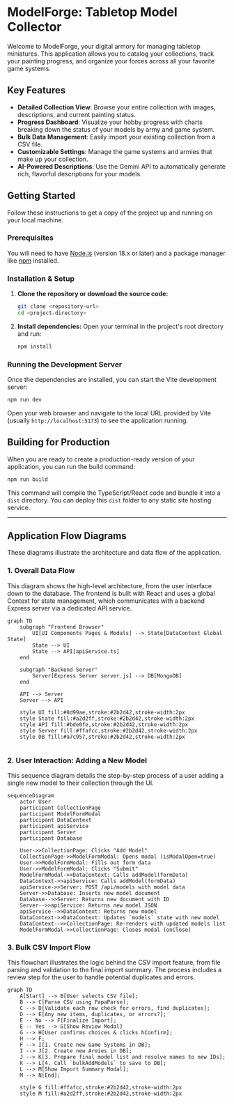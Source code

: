 <!--
 * @file README.md
 * @description This file provides an overview of the ModelForge application, its features, and technical architecture using Mermaid diagrams.
 * This program was written by Stuart Mason October 2025.
-->
# ModelForge: Tabletop Model Collector

Welcome to ModelForge, your digital armory for managing tabletop miniatures. This application allows you to catalog your collections, track your painting progress, and organize your forces across all your favorite game systems.

## Key Features

- **Detailed Collection View**: Browse your entire collection with images, descriptions, and current painting status.
- **Progress Dashboard**: Visualize your hobby progress with charts breaking down the status of your models by army and game system.
- **Bulk Data Management**: Easily import your existing collection from a CSV file.
- **Customizable Settings**: Manage the game systems and armies that make up your collection.
- **AI-Powered Descriptions**: Use the Gemini API to automatically generate rich, flavorful descriptions for your models.

## Getting Started

Follow these instructions to get a copy of the project up and running on your local machine.

### Prerequisites

You will need to have [Node.js](https://nodejs.org/) (version 18.x or later) and a package manager like [npm](https://www.npmjs.com/) installed.

### Installation & Setup

1.  **Clone the repository or download the source code:**
    ```bash
    git clone <repository-url>
    cd <project-directory>
    ```

2.  **Install dependencies:**
    Open your terminal in the project's root directory and run:
    ```bash
    npm install
    ```

### Running the Development Server

Once the dependencies are installed, you can start the Vite development server:

```bash
npm run dev
```

Open your web browser and navigate to the local URL provided by Vite (usually `http://localhost:5173`) to see the application running.

## Building for Production

When you are ready to create a production-ready version of your application, you can run the build command:

```bash
npm run build
```

This command will compile the TypeScript/React code and bundle it into a `dist` directory. You can deploy this `dist` folder to any static site hosting service.


---

## Application Flow Diagrams

These diagrams illustrate the architecture and data flow of the application.

### 1. Overall Data Flow

This diagram shows the high-level architecture, from the user interface down to the database. The frontend is built with React and uses a global Context for state management, which communicates with a backend Express server via a dedicated API service.

```mermaid
graph TD
    subgraph "Frontend Browser"
        UI[UI Components Pages & Modals] --> State[DataContext Global State]
        State --> UI
        State --> API[apiService.ts]
    end

    subgraph "Backend Server"
        Server[Express Server server.js] --> DB[MongoDB]
    end

    API --> Server
    Server --> API

    style UI fill:#8d99ae,stroke:#2b2d42,stroke-width:2px
    style State fill:#a2d2ff,stroke:#2b2d42,stroke-width:2px
    style API fill:#bde0fe,stroke:#2b2d42,stroke-width:2px
    style Server fill:#ffafcc,stroke:#2b2d42,stroke-width:2px
    style DB fill:#a7c957,stroke:#2b2d42,stroke-width:2px


```

### 2. User Interaction: Adding a New Model

This sequence diagram details the step-by-step process of a user adding a single new model to their collection through the UI.

```mermaid
sequenceDiagram
    actor User
    participant CollectionPage
    participant ModelFormModal
    participant DataContext
    participant apiService
    participant Server
    participant Database

    User->>CollectionPage: Clicks "Add Model"
    CollectionPage->>ModelFormModal: Opens modal (isModalOpen=true)
    User->>ModelFormModal: Fills out form data
    User->>ModelFormModal: Clicks "Submit"
    ModelFormModal->>DataContext: Calls addModel(formData)
    DataContext->>apiService: Calls addModel(formData)
    apiService->>Server: POST /api/models with model data
    Server->>Database: Inserts new model document
    Database-->>Server: Returns new document with ID
    Server-->>apiService: Returns new model JSON
    apiService-->>DataContext: Returns new model
    DataContext->>DataContext: Updates `models` state with new model
    DataContext-->>CollectionPage: Re-renders with updated models list
    ModelFormModal->>CollectionPage: Closes modal (onClose)
```

### 3. Bulk CSV Import Flow

This flowchart illustrates the logic behind the CSV import feature, from file parsing and validation to the final import summary. The process includes a review step for the user to handle potential duplicates and errors.

```mermaid
graph TD
    A[Start] --> B[User selects CSV file];
    B --> C[Parse CSV using PapaParse];
    C --> D[Validate each row check for errors, find duplicates];
    D --> E[Any new items, duplicates, or errors?];
    E -- No --> F[Finalize Import];
    E -- Yes --> G[Show Review Modal]
    G --> H[User confirms choices & clicks hConfirm];
    H --> F;
    F --> I[1. Create new Game Systems in DB];
    I --> J[2. Create new Armies in DB];
    J --> K[3. Prepare final model list and resolve names to new IDs];
    K --> L[4. Call `bulkAddModels` to save to DB];
    L --> M[Show Import Summary Modal];
    M --> N[End];

    style G fill:#ffafcc,stroke:#2b2d42,stroke-width:2px
    style M fill:#a2d2ff,stroke:#2b2d42,stroke-width:2px
```
